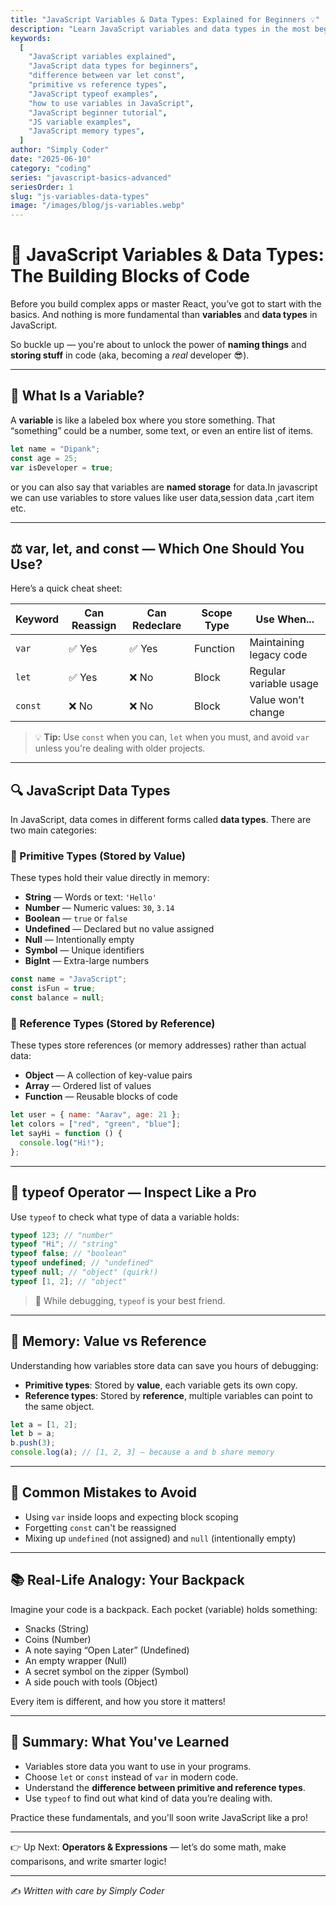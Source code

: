 ```yaml
---
title: "JavaScript Variables & Data Types: Explained for Beginners 💡"
description: "Learn JavaScript variables and data types in the most beginner-friendly way! Discover var, let, const, and how JavaScript handles different data types with real-world examples."
keywords:
  [
    "JavaScript variables explained",
    "JavaScript data types for beginners",
    "difference between var let const",
    "primitive vs reference types",
    "JavaScript typeof examples",
    "how to use variables in JavaScript",
    "JavaScript beginner tutorial",
    "JS variable examples",
    "JavaScript memory types",
  ]
author: "Simply Coder"
date: "2025-06-10"
category: "coding"
series: "javascript-basics-advanced"
seriesOrder: 1
slug: "js-variables-data-types"
image: "/images/blog/js-variables.webp"
---
```


# 🧠 JavaScript Variables & Data Types: The Building Blocks of Code

Before you build complex apps or master React, you’ve got to start with the basics. And nothing is more fundamental than **variables** and **data types** in JavaScript.

So buckle up — you're about to unlock the power of **naming things** and **storing stuff** in code (aka, becoming a _real_ developer 😎).

---

## 📝 What Is a Variable?

A **variable** is like a labeled box where you store something. That “something” could be a number, some text, or even an entire list of items.

```js
let name = "Dipank";
const age = 25;
var isDeveloper = true;
```

or you can also say that variables are **named storage** for data.In javascript we can use variables to store values like user data,session data ,cart item etc.

---

## ⚖️ var, let, and const — Which One Should You Use?

Here’s a quick cheat sheet:

| Keyword | Can Reassign | Can Redeclare | Scope Type | Use When...             |
| ------- | ------------ | ------------- | ---------- | ----------------------- |
| `var`   | ✅ Yes       | ✅ Yes        | Function   | Maintaining legacy code |
| `let`   | ✅ Yes       | ❌ No         | Block      | Regular variable usage  |
| `const` | ❌ No        | ❌ No         | Block      | Value won’t change      |

> 💡 **Tip:** Use `const` when you can, `let` when you must, and avoid `var` unless you're dealing with older projects.

---

## 🔍 JavaScript Data Types

In JavaScript, data comes in different forms called **data types**. There are two main categories:

### 🎯 Primitive Types (Stored by Value)

These types hold their value directly in memory:

- **String** — Words or text: `'Hello'`
- **Number** — Numeric values: `30`, `3.14`
- **Boolean** — `true` or `false`
- **Undefined** — Declared but no value assigned
- **Null** — Intentionally empty
- **Symbol** — Unique identifiers
- **BigInt** — Extra-large numbers

```js
const name = "JavaScript";
const isFun = true;
const balance = null;
```

### 🧠 Reference Types (Stored by Reference)

These types store references (or memory addresses) rather than actual data:

- **Object** — A collection of key-value pairs
- **Array** — Ordered list of values
- **Function** — Reusable blocks of code

```js
let user = { name: "Aarav", age: 21 };
let colors = ["red", "green", "blue"];
let sayHi = function () {
  console.log("Hi!");
};
```

---

## 🧪 typeof Operator — Inspect Like a Pro

Use `typeof` to check what type of data a variable holds:

```js
typeof 123; // "number"
typeof "Hi"; // "string"
typeof false; // "boolean"
typeof undefined; // "undefined"
typeof null; // "object" (quirk!)
typeof [1, 2]; // "object"
```

> 🔧 While debugging, `typeof` is your best friend.

---

## 🧬 Memory: Value vs Reference

Understanding how variables store data can save you hours of debugging:

- **Primitive types**: Stored by **value**, each variable gets its own copy.
- **Reference types**: Stored by **reference**, multiple variables can point to the same object.

```js
let a = [1, 2];
let b = a;
b.push(3);
console.log(a); // [1, 2, 3] — because a and b share memory
```

---

## 🛑 Common Mistakes to Avoid

- Using `var` inside loops and expecting block scoping
- Forgetting `const` can't be reassigned
- Mixing up `undefined` (not assigned) and `null` (intentionally empty)

---

## 📚 Real-Life Analogy: Your Backpack

Imagine your code is a backpack. Each pocket (variable) holds something:

- Snacks (String)
- Coins (Number)
- A note saying “Open Later” (Undefined)
- An empty wrapper (Null)
- A secret symbol on the zipper (Symbol)
- A side pouch with tools (Object)

Every item is different, and how you store it matters!

---

## 📝 Summary: What You've Learned

- Variables store data you want to use in your programs.
- Choose `let` or `const` instead of `var` in modern code.
- Understand the **difference between primitive and reference types**.
- Use `typeof` to find out what kind of data you’re dealing with.

Practice these fundamentals, and you'll soon write JavaScript like a pro!

---

👉 Up Next: **Operators & Expressions** — let’s do some math, make comparisons, and write smarter logic!

---

✍️ _Written with care by Simply Coder_
